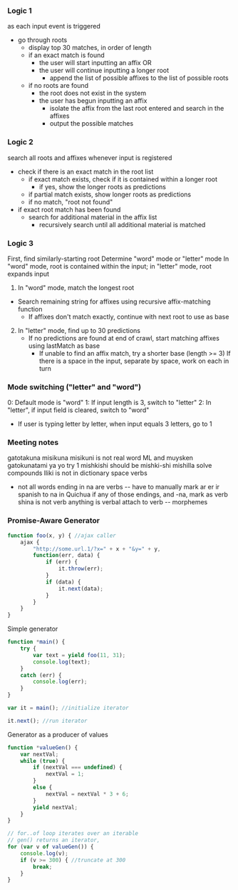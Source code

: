 ### Logic 1
as each input event is triggered
- go through roots
	- display top 30 matches, in order of length
	- if an exact match is found
		- the user will start inputting an affix OR
		- the user will continue inputting a longer root
			- append the list of possible affixes to the list of possible roots
	- if no roots are found
		- the root does not exist in the system
		- the user has begun inputting an affix
			- isolate the affix from the last root entered and search in the affixes
			- output the possible matches

### Logic 2
search all roots and affixes whenever input is registered
- check if there is an exact match in the root list
	- if exact match exists, check if it is contained within a longer root
		- if yes, show the longer roots as predictions
	- if partial match exists, show longer roots as predictions
	- if no match, "root not found"
- if exact root match has been found
	- search for additional material in the affix list
		- recursively search until all additional material is matched

### Logic 3
First, find similarly-starting root
Determine "word" mode or "letter" mode
In "word" mode, root is contained within the input; in "letter" mode, root expands input
1. In "word" mode, match the longest root
  - Search remaining string for affixes using recursive affix-matching function
	- If affixes don't match exactly, continue with next root to use as base
2. In "letter" mode, find up to 30 predictions
	- If no predictions are found at end of crawl, start matching affixes using lastMatch as base
	  - If unable to find an affix match, try a shorter base (length >= 3)
If there is a space in the input, separate by space, work on each in turn

### Mode switching ("letter" and "word")
0: Default mode is "word"
1: If input length is 3, switch to "letter"
2: In "letter", if input field is cleared, switch to "word"
- If user is typing letter by letter, when input equals 3 letters, go to 1

### Meeting notes
gatotakuna
misikuna
misikuni is not real word
ML and muysken
gatokunatami
ya
yo
try 1
mishkishi should be mishki-shi
mishilla
solve compounds
lliki is not in dictionary
space
verbs
- not all words ending in na are verbs -- have to manually mark
ar er ir spanish to na in Quichua
if any of those endings, and -na, mark as verb
shina is not verb
anything is verbal attach to verb -- morphemes

### Promise-Aware Generator
```javascript
function foo(x, y) { //ajax caller
	ajax {
		"http://some.url.1/?x=" + x + "&y=" + y,
		function(err, data) {
			if (err) {
				it.throw(err);
			}
			if (data) {
				it.next(data);
			}
		}
	}
}
```

Simple generator
```javascript
function *main() {
	try {
		var text = yield foo(11, 31);
		console.log(text);
	}
	catch (err) {
		console.log(err);
	}
}

var it = main(); //initialize iterator

it.next(); //run iterator
```

Generator as a producer of values
```javascript
function *valueGen() {
	var nextVal;
	while (true) {
		if (nextVal === undefined) {
			nextVal = 1;
		}
		else {
			nextVal = nextVal * 3 + 6;
		}
		yield nextVal;
	}
}

// for..of loop iterates over an iterable
// gen() returns an iterator,
for (var v of valueGen()) {
	console.log(v);
	if (v >= 300) { //truncate at 300
		break;
	}
}
```
